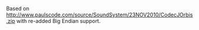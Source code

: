 Based on http://www.paulscode.com/source/SoundSystem/23NOV2010/CodecJOrbis.zip with re-added Big Endian support. 

